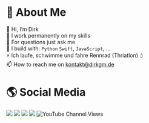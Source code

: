# 🚀 About Me
👋 Hi, I’m Dirk <br>
🌱 I work permanently on my skills <br>
💬 For questions just ask me <br>
🧰 I build with: `Python` `Swift`, `JavaScript`, ...<br>
⚡ Ich laufe, schwimme und fahre Rennrad (Thriatlon) :)<br>
📫 How to reach me on kontakt@dirkgm.de<br>

# 🌎 Social Media
[<img src="https://img.shields.io/badge/github-%2312100E.svg?&style=for-the-badge&logo=github&logoColor=white&color=black" />](https://github.com/DIRKGM)
[<img src="https://img.shields.io/badge/instagram-%2312100E.svg?&style=for-the-badge&logo=instagram&color=405DE6" />](https://instagram.com/dirkmeyerde) 
[<img src="https://img.shields.io/badge/linkedin-%230077B5.svg?&style=for-the-badge&logo=linkedin&logoColor=white" />](https://www.linkedin.com/in/dirkmeyerem/)
[<img src="https://img.shields.io/badge/youtube-%230077B5.svg?&style=for-the-badge&logo=youtube&logoColor=white&color=FF0000" />](https://youtube.com/@dirkmeyerde)
![YouTube Channel Views](https://img.shields.io/youtube/channel/views/UCsU5iMyToAkskCOPQ6XJg0g)
